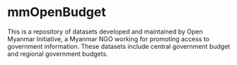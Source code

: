 # mmOpenBudget

This is a repository of datasets developed and maintained by Open Myanmar Initiative, a Myanmar NGO working for promoting access to government information. These datasets include central government budget and regional government budgets.

